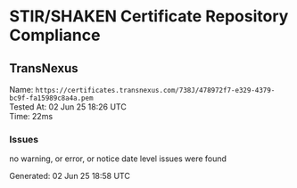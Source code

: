 # STIR/SHAKEN Certificate Repository Compliance

## TransNexus

Name: `https://certificates.transnexus.com/738J/478972f7-e329-4379-bc9f-fa15989c8a4a.pem`\
Tested At: 02 Jun 25 18:26 UTC\
Time: 22ms

### Issues

no warning, or error, or notice date level issues were found

Generated: 02 Jun 25 18:58 UTC